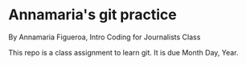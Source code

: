 # Annamaria's git practice

By Annamaria Figueroa, Intro Coding for Journalists Class

This repo is a class assignment to learn git. It is due Month Day, Year.

